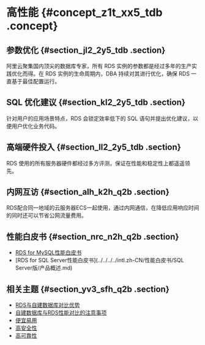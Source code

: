 # 高性能 {#concept_z1t_xx5_tdb .concept}

## 参数优化 {#section_jl2_2y5_tdb .section}

阿里云聚集国内顶尖的数据库专家，所有 RDS 实例的参数都是经过多年的生产实践优化而得。在 RDS 实例的生命周期内，DBA 持续对其进行优化，确保 RDS 一直基于最佳配置运行。

## SQL 优化建议 {#section_kl2_2y5_tdb .section}

针对用户的应用场景特点，RDS 会锁定效率低下的 SQL 语句并提出优化建议，以便用户优化业务代码。

## 高端硬件投入 {#section_ll2_2y5_tdb .section}

RDS 使用的所有服务器硬件都经过多方评测，保证在性能和稳定性上都遥遥领先。

## 内网互访 {#section_alh_k2h_q2b .section}

RDS配合同一地域的云服务器ECS一起使用，通过内网通信，在降低应用响应时间的同时还可以节省公网流量费用。

## 性能白皮书 {#section_nrc_n2h_q2b .section}

-   [RDS for MySQL性能白皮书](../../../../intl.zh-CN/性能白皮书/MySQL版/产品概述.md)
-   [RDS for SQL Server性能白皮书](../../../../intl.zh-CN/性能白皮书/SQL Server版/产品概述.md)

## 相关主题 {#section_yv3_sfh_q2b .section}

-   [RDS与自建数据库对比优势](intl.zh-CN/产品简介/产品优势/RDS与自建数据库对比优势.md#)
-   [自建数据库与RDS性能对比的注意事项](../../../../intl.zh-CN/最佳实践/MySQL/自建数据库与RDS性能对比的注意事项.md)
-   [便宜易用](intl.zh-CN/产品简介/产品优势/便宜易用.md#)
-   [高安全性](intl.zh-CN/产品简介/产品优势/高安全性.md#)
-   [高可靠性](intl.zh-CN/产品简介/产品优势/高可靠性.md#)

